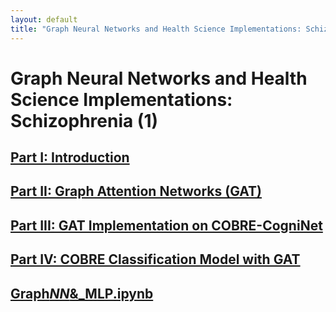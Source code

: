 ```yaml
---
layout: default
title: "Graph Neural Networks and Health Science Implementations: Schizophrenia (1)"
---
```


# Graph Neural Networks and Health Science Implementations: Schizophrenia (1)

## [Part I: Introduction](/pages/part-i-introduction.md/)

## [Part II: Graph Attention Networks (GAT)](/pages/part-ii-gat.md/)

## [Part III: GAT Implementation on COBRE-CogniNet](/pages/part-iii-cobre-implementation.md/)

## [Part IV: COBRE Classification Model with GAT](/pages/part-iv-classification-model.md/)

## [Graph*NN*&\_MLP.ipynb](https://prod-files-secure.s3.us-west-2.amazonaws.com/2d74a4bc-b529-4198-b4fc-bdf25e26388c/2d6660dd-34f0-4a65-bfa9-8be5551152a6/Graph_NN__MLP.ipynb)
